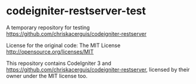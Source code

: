 # codeigniter-restserver-test
A temporary repository for testing https://github.com/chriskacerguis/codeigniter-restserver

License for the original code: The MIT License http://opensource.org/licenses/MIT

This repository contains CodeIgniter 3 and https://github.com/chriskacerguis/codeigniter-restserver, licensed by their owner under the MIT license too.
